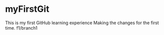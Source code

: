 # myFirstGit
This is my first GitHub learning experience
Making the changes for the first time.
f1/branch1
